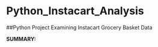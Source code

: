 # Python_Instacart_Analysis
##Python Project Examining Instacart Grocery Basket Data

**SUMMARY:** 
